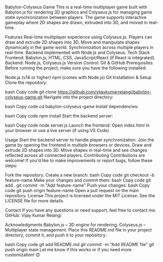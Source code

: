 Babylon-Colyseus Game
This is a real-time multiplayer game built with Babylon.js for rendering 3D graphics and Colyseus.js for managing game state synchronization between players. The game supports interactive gameplay where 2D shapes are drawn, extruded into 3D, and moved in real-time.

Features
Real-time multiplayer experience using Colyseus.js.
Players can draw and extrude 2D shapes into 3D.
Move and manipulate shapes dynamically in the game world.
Synchronization across multiple players in real-time.
Backend implemented with Node.js and Colyseus.
Tech Stack
Frontend: Babylon.js, HTML, CSS, JavaScript/React (if React is integrated).
Backend: Node.js, Colyseus.js
Version Control: Git & GitHub
Prerequisites
Before running the project, make sure you have the following installed:

Node.js (v14 or higher)
npm (comes with Node.js)
Git
Installation & Setup
Clone the repository:

bash
Copy code
git clone https://github.com/vijaykumarrelangi/babylon-colyseus-game.git
Navigate into the project directory:

bash
Copy code
cd babylon-colyseus-game
Install dependencies:

bash
Copy code
npm install
Start the backend server:

bash
Copy code
node server.js
Launch the frontend: Open index.html in your browser or use a live server (if using VS Code).

Usage
Start the backend server to handle player synchronization.
Join the game by opening the frontend in multiple browsers or devices.
Draw and extrude 2D shapes into 3D.
Move shapes in real-time and see changes reflected across all connected players.
Contributing
Contributions are welcome! If you'd like to make improvements or report bugs, follow these steps:

Fork the repository.
Create a new branch:
bash
Copy code
git checkout -b feature-name
Make your changes and commit them:
bash
Copy code
git add .
git commit -m "Add feature-name"
Push your changes:
bash
Copy code
git push origin feature-name
Open a pull request on the main repository.
License
This project is licensed under the MIT License. See the LICENSE file for more details.

Contact
If you have any questions or need support, feel free to contact me:
GitHub: Vijay Kumar Relangi

Acknowledgments
Babylon.js – 3D engine for rendering.
Colyseus.js – Multiplayer state management.
Place this README.md file in your project directory, commit it, and push it to your repository:

bash
Copy code
git add README.md
git commit -m "Add README file"
git push origin main
Let me know if this works or if you need more customization! 😊






